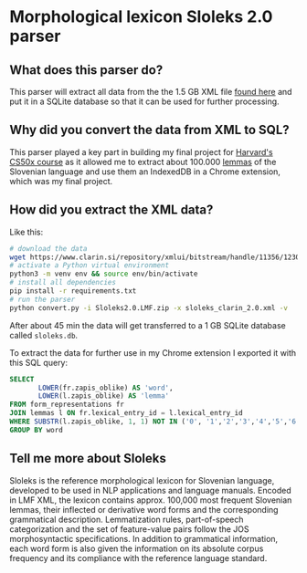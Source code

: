 # Morphological lexicon Sloleks 2.0 parser

## What does this parser do?
This parser will extract all data from the the 1.5 GB XML file [found here](https://www.clarin.si/repository/xmlui/handle/11356/1230)
and put it in a SQLite database so that it can be used for further processing.

## Why did you convert the data from XML to SQL?
This parser played a key part in building my final project for [Harvard's CS50x course](https://cs50.harvard.edu/x/) as 
it allowed me to extract about 100.000 [lemmas][1] of the Slovenian language and use them an IndexedDB in a Chrome extension,
which was my final project.

## How did you extract the XML data?
Like this:
```bash
# download the data
wget https://www.clarin.si/repository/xmlui/bitstream/handle/11356/1230/Sloleks2.0.LMF.zip
# activate a Python virtual environment
python3 -m venv env && source env/bin/activate
# install all dependencies
pip install -r requirements.txt
# run the parser
python convert.py -i Sloleks2.0.LMF.zip -x sloleks_clarin_2.0.xml -v
```

After about 45 min the data will get transferred to a 1 GB SQLite database called `sloleks.db`.

To extract the data for further use in my Chrome extension I exported it with this SQL query:
```sql
SELECT
       LOWER(fr.zapis_oblike) AS 'word',
       LOWER(l.zapis_oblike) AS 'lemma'
FROM form_representations fr
JOIN lemmas l ON fr.lexical_entry_id = l.lexical_entry_id
WHERE SUBSTR(l.zapis_oblike, 1, 1) NOT IN ('0', '1','2','3','4','5','6','7','8','9')
GROUP BY word
``` 

## Tell me more about Sloleks
Sloleks is the reference morphological lexicon for Slovenian language, developed to be used in NLP applications and 
language manuals. Encoded in LMF XML, the lexicon contains approx. 100,000 most frequent Slovenian lemmas, their 
inflected or derivative word forms and the corresponding grammatical description. Lemmatization rules, part-of-speech 
categorization and the set of feature-value pairs follow the JOS morphosyntactic specifications. In addition to 
grammatical information, each word form is also given the information on its absolute corpus frequency and its 
compliance with the reference language standard.


[1]: https://en.wikipedia.org/wiki/Lemma_(morphology)